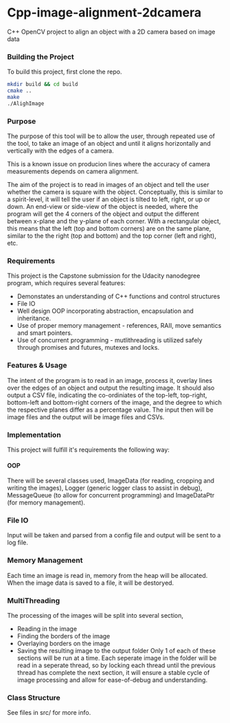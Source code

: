 # Cpp-image-alignment-2dcamera
C++ OpenCV project to align an object with a 2D camera based on image data

### Building the Project
To build this project, first clone the repo.
```bash
mkdir build && cd build
cmake ..
make
./AlighImage
```

### Purpose
The purpose of this tool will be to allow the user, through repeated use of the tool, to take an image of an object and until it aligns horizontally and vertically with the edges of a camera. 

This is a known issue on producion lines where the accuracy of camera measurements depends on camera alignment.

The aim of the project is to read in images of an object and tell the user whether the camera is square with the object.
Conceptually, this is similar to a spirit-level, it will tell the user if an object is tilted to left, right, or up or down.
An end-view or side-view of the object is needed, where the program will get the 4 corners of the object and output the different between x-plane and the y-plane of each corner. With a rectangular object, this means that the left (top and bottom corners) are on the same plane, similar to the the right (top and bottom) and the top corner (left and right), etc.

### Requirements
This project is the Capstone submission for the Udacity nanodegree program, which requires several features:
* Demonstates an understanding of C++ functions and control structures
* File IO
* Well design OOP incorporating abstraction, encapsulation and inheritance.
* Use of proper memory management - references, RAII, move semantics and smart pointers.
* Use of concurrent programming - mutlithreading is utilized safely through promises and futures, mutexes and locks.

### Features & Usage
The intent of the program is to read in an image, process it, overlay lines over the edges of an object and output the resulting image. It should also output a CSV file, indicating the co-ordiniates of the top-left, top-right, bottom-left and bottom-right corners of the image, and the degree to which the respective planes differ as a percentage value.
The input then will be image files and the output will be image files and CSVs.

### Implementation
This project will fulfill it's requirements the following way:
#### OOP 
There will be several classes used, ImageData (for reading, cropping and writing the images), Logger (generic logger class to assist in debug), MessageQueue (to allow for concurrent programming) and ImageDataPtr (for memory management).
### File IO
Input will be taken and parsed from a config file and output will be sent to a log file.
### Memory Management
Each time an image is read in, memory from the heap will be allocated. When the image data is saved to a file, it will be destoryed.
### MultiThreading
The processing of the images will be split into several section,
* Reading in the image
* Finding the borders of the image
* Overlaying borders on the image
* Saving the resulting image to the output folder
Only 1 of each of these sections will be run at a time. Each seperate image in the folder will be read in a seperate thread,
so by locking each thread until the previous thread has complete the next section, it will ensure a stable cycle of image processing
and allow for ease-of-debug and understanding.

### Class Structure
See files in src/ for more info.